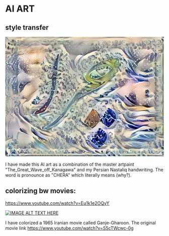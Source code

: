 # AI ART

## style transfer
![Why?!](/images/chera.png)

I have made this AI art as a combination of the master artpaint "The_Great_Wave_off_Kanagawa" and my Persian Nastaliq handwriting. The word is pronounce as "CHERA" which literally means (why?).

## colorizing bw movies:

https://www.youtube.com/watch?v=Eu1k1e2OQyY

[![IMAGE ALT TEXT HERE](https://img.youtube.com/vi/Eu1k1e2OQyY/0.jpg)](https://www.youtube.com/watch?v=Eu1k1e2OQyY)

I have colorized a 1965 Iranian movie called Ganje-Gharoon. The original movie link
https://www.youtube.com/watch?v=S5cTWcwc-0g





